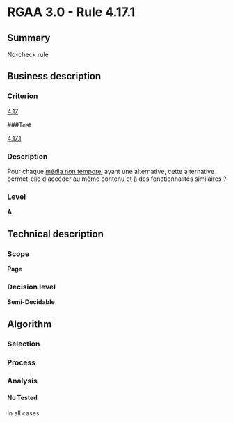 # RGAA 3.0 -  Rule 4.17.1

## Summary

No-check rule

## Business description

### Criterion

[4.17](http://references.modernisation.gouv.fr/referentiel-technique-0#crit-4-17)

###Test

[4.17.1](http://references.modernisation.gouv.fr/referentiel-technique-0#test-4-17-1)

### Description

Pour chaque <a href="http://references.modernisation.gouv.fr/referentiel-technique-0#mMediaNoTemp">m&eacute;dia non temporel</a> ayant une alternative, cette alternative permet-elle d'acc&eacute;der au m&ecirc;me contenu et &agrave; des fonctionnalit&eacute;s similaires ?

### Level

**A**

## Technical description

### Scope

**Page**

### Decision level

**Semi-Decidable**

## Algorithm

### Selection

### Process

### Analysis

#### No Tested 

In all cases
